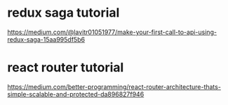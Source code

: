 
# redux saga tutorial
https://medium.com/@lavitr01051977/make-your-first-call-to-api-using-redux-saga-15aa995df5b6

# react router tutorial
https://medium.com/better-programming/react-router-architecture-thats-simple-scalable-and-protected-da896827f946
